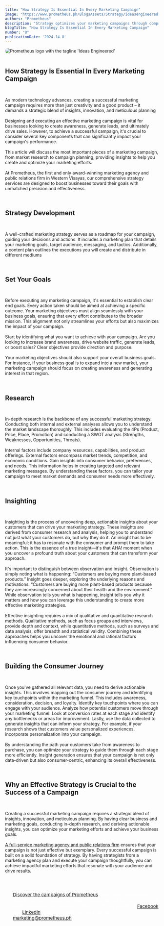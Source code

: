 ```yaml
---
title: "How Strategy Is Essential In Every Marketing Campaign"
image: "https://www.prometheus.ph/BlogsAssets/Strategy/ideasengineered.jpg"
authors: "Prometheus"
description: "Strategy optimizes your marketing campaigns through comprehensive research, meticulous planning, creative execution, and continuous monitoring and adaptation, ensuring maximum impact and achieving desired outcomes."
blogTitle: "How Strategy Is Essential In Every Marketing Campaign"
number: "8"
publicationDate: '2024-14-8'
---
```


<div style="display: flex; flex-direction: column; gap: 1rem;">
  <img src="/BlogsAssets/Strategy/ideasengineered.jpg" alt="Prometheus logo with the tagline 'Ideas Engineered'" style="border-radius: 15px;">
 <h2 className="text-[#FFFFFF] text-[18px] font-bold sm:text-[30px] pt-10 pb-1">
    How Strategy Is Essential In Every Marketing Campaign
  </h2>
  
<p className="text-[#FFFFFF] text-[15px] sm:text-[28px] pb-5 sm:pb-10">
    As modern technology advances, creating a successful marketing campaign requires more than just creativity and a good product – it demands a strategic blend of insights, innovation, and meticulous planning
<br/>
<br/>
Designing and executing an effective marketing campaign is vital for businesses looking to create awareness, generate leads, and ultimately drive sales. However, to achieve a successful campaign, it's crucial to consider several key components that can significantly impact your campaign's performance.
<br/>
<br/>This article will discuss the most important pieces of a marketing campaign, from market research to campaign planning, providing insights to help you create and optimize your marketing efforts.
<br/>
<br/>At Prometheus, the first and only award-winning marketing agency and public relations firm in Western Visayas, our comprehensive strategy services are designed to boost businesses toward their goals with unmatched precision and effectiveness.
  </p>

  <h2 className="text-[#FFFFFF] text-[18px] font-bold sm:text-[30px] pt-10 pb-1">
   Strategy Development
  </h2>
  <p className="text-[#FFFFFF] text-[15px] sm:text-[28px] pb-5 sm:pb-10">
A well-crafted marketing strategy serves as a roadmap for your campaign, guiding your decisions and actions. It includes a marketing plan that details your marketing goals, target audience, messaging, and tactics. Additionally, a content plan outlines the executions you will create and distribute in different mediums
  </p>
  
  <h2 className="text-[#FFFFFF] text-[18px] font-bold sm:text-[30px] pt-10 pb-1">
Set Your Goals
  </h2>

  <p className="text-[#FFFFFF] text-[15px] sm:text-[28px] pb-5 sm:pb-10">
Before executing any marketing campaign, it's essential to establish clear end goals. Every action taken should be aimed at achieving a specific outcome. Your marketing objectives must align seamlessly with your business goals, ensuring that every effort contributes to the broader mission. This alignment not only streamlines your efforts but also maximizes the impact of your campaign.
<br/>
<br/>
Start by identifying what you want to achieve with your campaign. Are you looking to increase brand awareness, drive website traffic, generate leads, or boost sales? Clear objectives provide direction and purpose.
<br/>
<br/>
Your marketing objectives should also support your overall business goals. For instance, if your business goal is to expand into a new market, your marketing campaign should focus on creating awareness and generating interest in that region.
  </p>
  
  <h2 className="text-[#FFFFFF] text-[18px] font-bold sm:text-[30px] pt-10 pb-1">
Research
  </h2>

  <p className="text-[#FFFFFF] text-[15px] sm:text-[28px] pb-5 sm:pb-10">
In-depth research is the backbone of any successful marketing strategy. Conducting both internal and external analyses allows you to understand the market landscape thoroughly. This includes evaluating the 4Ps (Product, Price, Place, Promotion) and conducting a SWOT analysis (Strengths, Weaknesses, Opportunities, Threats).
<br/>
<br/>
Internal factors include company resources, capabilities, and product offerings. External factors encompass market trends, competition, and economic conditions. Gain insights into consumer behavior, preferences, and needs. This information helps in creating targeted and relevant marketing messages. By understanding these factors, you can tailor your campaign to meet market demands and consumer needs more effectively.
  </p>

 <h2 className="text-[#FFFFFF] text-[18px] font-bold sm:text-[30px] pt-10 pb-1">
 Insighting
  </h2>
  <p className="text-[#FFFFFF] text-[15px] sm:text-[28px] pb-5 sm:pb-10">
Insighting is the process of uncovering deep, actionable insights about your customers that can drive your marketing strategy. These insights are derived from consumer research and analysis, helping you to understand not just what your customers do, but why they do it. An insight has to be meaningful; it has to resonate with the consumer and prompt them to take action. This is the essence of a true insight—it's that AHA! moment when you uncover a profound truth about your customers that can transform your approach.
<br/>
<br/>
It's important to distinguish between observation and insight. Observation is simply noting what is happening: “Customers are buying more plant-based products.” Insight goes deeper, exploring the underlying reasons and motivations: “Customers are buying more plant-based products because they are increasingly concerned about their health and the environment.” While observation tells you what is happening, insight tells you why it matters and how you can leverage this understanding to create more effective marketing strategies.
<br/>
<br>
Effective insighting requires a mix of qualitative and quantitative research methods. Qualitative methods, such as focus groups and interviews, provide depth and context, while quantitative methods, such as surveys and data analysis, offer breadth and statistical validity. Combining these approaches helps you uncover the emotional and rational factors influencing consumer behavior.
  </p>

  <h2 className="text-[#FFFFFF] text-[18px] font-bold sm:text-[30px] pt-10 pb-1">
 Building the Consumer Journey
  </h2>

  <p className="text-[#FFFFFF] text-[15px] sm:text-[28px] pb-5 sm:pb-10">
Once you've gathered all relevant data, you need to derive actionable insights. This involves mapping out the consumer journey and identifying key touchpoints within the marketing funnel. This includes awareness, consideration, decision, and loyalty. Identify key touchpoints where you can engage with your audience. Analyze how potential customers move through your marketing funnel. Look at conversion rates at each stage and identify any bottlenecks or areas for improvement. Lastly, use the data collected to generate insights that can inform your strategy. For example, if your research shows that customers value personalized experiences, incorporate personalization into your campaign.
<br/>
<br/>
By understanding the path your customers take from awareness to purchase, you can optimize your strategy to guide them through each stage more efficiently. Insight generation ensures that your campaign is not only data-driven but also consumer-centric, enhancing its overall effectiveness.
  </p>

  <!-- <img src="/BlogsAssets/creativepassion/benj2.jpg" alt="Prometheus Creative Director Benjamin Austin Pe attends the 13th anniversary of Damires Hills Farm and Spa Resort with Prometheus CEO Lcid Crescent Fernandez, COO Blessed Bea Plondaya, ECD Francis Gino Fanega, and Pototan, Iloilo Sangguniang Bayan Member and owner of Damires Hills Paolo Tirador." style="border-radius: 15px;"> -->


  <h2 className="text-[#FFFFFF] text-[18px] font-bold sm:text-[30px] pt-10 pb-1">
Why an Effective Strategy is Crucial to the Success of a Campaign
  </h2>

  <p className="text-[#FFFFFF] text-[15px] sm:text-[28px] pb-5 sm:pb-10">
Creating a successful marketing campaign requires a strategic blend of insights, innovation, and meticulous planning. By having clear business and marketing goals, conducting in-depth research, and deriving actionable insights, you can optimize your marketing efforts and achieve your business goals.
<br/>
<br/>
 <a href="https://www.prometheus.ph/" className="text-blue-500">A full-service marketing agency and public relations firm</a> ensures that your campaign is not just effective but exemplary. Every successful campaign is built on a solid foundation of strategy. By having strategists from a marketing agency plan and execute your campaign thoughtfully, you can achieve impactful marketing efforts that resonate with your audience and drive results.
  </p>
<!-- ending links -->
  <div style="color: white; font-size: 15px; display: flex; flex-direction: column; gap: 3.5rem;">
    <ul className="text-[#FFFFFF] sm:text-[15px] flex flex-col gap-5">
      <p className="text-[#FFFFFF] sm:text-[15px]"><a href="https://www.prometheus.ph/works" className="text-blue-500">Discover the campaigns of Prometheus</a> where every execution is fueled by a meticulously crafted strategy tailored for each client. To learn more about Prometheus, follow its official pages on <a href="https://www.facebook.com/PrometheusPr" className="text-blue-500">Facebook</a> and <a href="https://www.linkedin.com/company/prometheusph/" className="text-blue-500">LinkedIn</a>.  Reach Prometheus via email at <a href="mailto:marketing@prometheus.ph" className="text-blue-500">marketing@prometheus.ph</a>.</p>
    </ul>
  </div>
</div>

